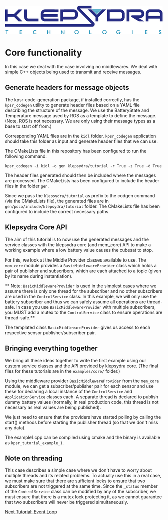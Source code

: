 [![klepsydra logo](../images/klepsydra_logo.jpg)](http://www.klepsydra.org)

# Core functionality

In this case we deal with the case involving no middlewares. We deal
with simple C++ objects being used to transmit and receive
messages.


## Generate headers for message objects

The kpsr-code-generation package, if installed correctly, has the
`kpsr_codegen` utility to generate header files based on a YAML file
describing the structure of the message. We use the BatteryState and
Temperature message used by ROS as a template to define the
message. (Note, ROS is not necessary. We are only using their message
types as a base to start off from.)

Corresponding YAML files are in the `kidl`
folder. `kpsr_codegen` application should take this folder as input
and generate header files that we can use.

The CMakeLists file in this repository has been configured to run the
following command:

```
kpsr_codegen -i kidl -o gen klepsydra/tutorial -r True -z True -d True
```

The header files generated should then be included where the messages
are processed. The CMakeLists has been configured to include the
header files in the folder `gen`.

Since we pass the `klepsydra/tutorial` as prefix to the codgen command
(via the CMakeLists file), the generated files are in
`gen/poco/include/klepsydra/tutorial` folder. The CMakeLists file has
been configured to include the correct necessary paths.

## Klepsydra Core API

The aim of this tutorial is to now use the generated messages and the
service classes with the klepsydra core (and mem_core) API to make a
working example where a low battery value causes the cubesat to stop.

For this, we look at the Middle Provider classes available to use. The
`mem_core` module provides a `BasicMiddlewareProvider` class which
holds a pair of publisher and subscribers, which are each attached to
a topic (given by its name during instantiation).

** Note: `BasicMiddlewareProvider` is used in the simplest cases where
we assume there is only one thread for the subscriber and no other
subscribers are used in the `ControlService` class. In this example, we
will only use the battery subscriber and thus we can safely assume all
operations are thread-safe. In case you use `BasicMiddlewareProvider`
with multiple subscribers, you MUST add a mutex to the
`ControlService` class to ensure operations are thread-safe.**

The templated class `BasicMiddlewareProvider` gives us access to each
respective sensor publisher/subscriber pair.

## Bringing everything together

We bring all these ideas together to write the first example using our
custom service classes and the API provided by klepsydra core. (The
final files for these tutorials are in the `examples/core/` folder.)

Using the middleware provider `BasicMiddlewareProvider` from the
`mem_core` module, we can get a subscriber/publisher pair for each
sensor and use these for declaring a local instance of the
`ControlService` and `ApplicationService` classes each. A separate
thread is declared to publish dummy battery values (normally, in real
production code, this thread is not necessary as real values are being
published).

We just need to ensure that the providers have started polling by
calling the start() methods before starting the publisher thread (so
that we don't miss any data).

The example1.cpp can be compiled using cmake and the binary is
available as `kpsr_tutorial_example_1`.

## Note on threading

This case describes a simple case where we don't have to worry about
multiple threads and its related problems. To actually use this in a
real case, we must make sure that there are sufficient locks to ensure
that two subscribers are not triggered at the same time. Since the
`_status` member of the `ControlService` class can be modified by any
of the subscriber, we must ensure that there is a mutex lock
protecting it, as we cannot guarantee that two subscribers will never
be triggered simultaneously.

[Next Tutorial: Event Loop](./Tutorial2.md)


